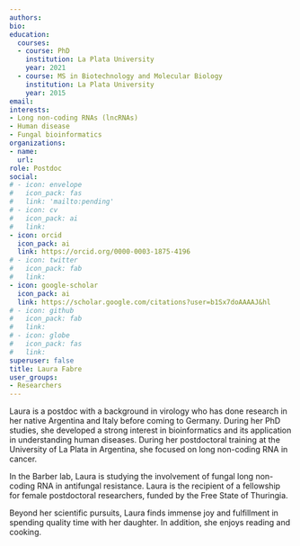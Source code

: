 ```yaml
---
authors:
bio: 
education:
  courses:
  - course: PhD
    institution: La Plata University
    year: 2021
  - course: MS in Biotechnology and Molecular Biology
    institution: La Plata University
    year: 2015
email: 
interests:
- Long non-coding RNAs (lncRNAs)
- Human disease
- Fungal bioinformatics
organizations:
- name:
  url:
role: Postdoc
social:
# - icon: envelope
#   icon_pack: fas
#   link: 'mailto:pending'
# - icon: cv
#   icon_pack: ai
#   link: 
- icon: orcid
  icon_pack: ai
  link: https://orcid.org/0000-0003-1875-4196
# - icon: twitter
#   icon_pack: fab
#   link: 
- icon: google-scholar
  icon_pack: ai
  link: https://scholar.google.com/citations?user=b1Sx7doAAAAJ&hl
# - icon: github
#   icon_pack: fab
#   link: 
# - icon: globe
#   icon_pack: fas
#   link: 
superuser: false
title: Laura Fabre
user_groups:
- Researchers
---
```


Laura is a postdoc with a background in virology who has done research in her native Argentina and Italy before coming to Germany. During her PhD studies, she developed a strong interest in bioinformatics and its application in understanding human diseases. During her postdoctoral training at the University of La Plata in Argentina, she focused on long non-coding RNA in cancer.  

In the Barber lab, Laura is studying the involvement of fungal long non-coding RNA in antifungal resistance. Laura is the recipient of a fellowship for female postdoctoral researchers, funded by the Free State of Thuringia. 

Beyond her scientific pursuits, Laura finds immense joy and fulfillment in spending quality time with her daughter. In addition, she enjoys reading and cooking.